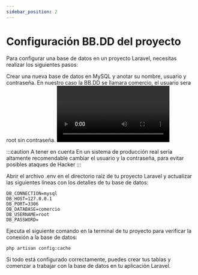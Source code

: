 ```yaml
---
sidebar_position: 2
---
```


# Configuración BB.DD del proyecto

Para configurar una base de datos en un proyecto Laravel, necesitas realizar los siguientes pasos:


Crear una nueva base de datos en MySQL y anotar su nombre, usuario y contraseña.
En nuestro caso la BB.DD se llamara comercio, el usuario sera root sin contraseña. 
<video controls class="video">
  <source src="/Videos/video.mp4" type="video/mp4" />
  Lo siento, tu navegador no soporta videos en formato MKV.
</video>

:::caution A tener en cuenta
En un sistema de producción real sería altamente recomendable cambiar el usuario y la contraseña, para evitar posibles ataques de Hacker
:::


Abrir el archivo .env en el directorio raíz de tu proyecto Laravel y actualizar las siguientes líneas con los detalles de tu base de datos:


```basch title="Configuración del archivo .env"
DB_CONNECTION=mysql
DB_HOST=127.0.0.1
DB_PORT=3306
DB_DATABASE=comercio
DB_USERNAME=root
DB_PASSWORD=
```
Ejecuta el siguiente comando en la terminal de tu proyecto para verificar la conexión a la base de datos:

```bash
php artisan config:cache
```
Si todo está configurado correctamente, puedes crear tus tablas y comenzar a trabajar con la base de datos en tu aplicación Laravel.



